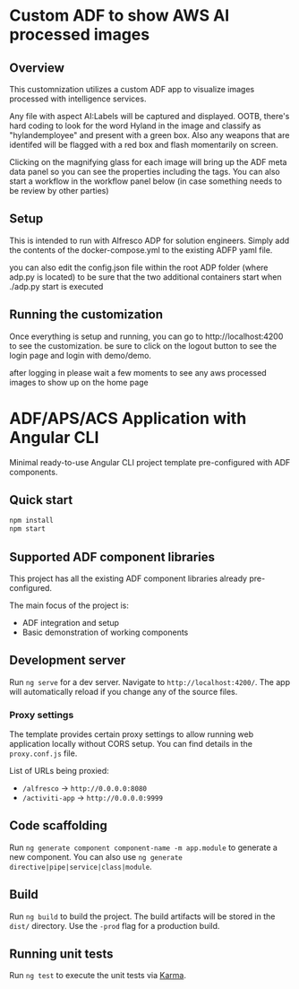# Custom ADF to show AWS AI processed images

## Overview

This customnization utilizes a custom ADF app to visualize images processed with intelligence services.  

Any file with aspect AI:Labels will be captured and displayed.  OOTB, there's hard coding to look for the word Hyland in the image and classify as "hylandemployee"  and present with a green box.  Also any weapons that are identifed will be flagged with a red box and flash momentarily on screen. 

Clicking on the magnifying glass for each image will bring up the ADF meta data panel so you can see the properties including the tags.  You can also start a workflow in the workflow panel below (in case something needs to be review by other parties)

## Setup

This is intended to run with Alfresco ADP for solution engineers.  Simply add the contents of the docker-compose.yml to the existing ADFP yaml file.  

you can also edit the config.json file within the root ADP folder (where adp.py is located) to be sure that the two additional containers start when ./adp.py start is executed

## Running the customization

Once everything is setup and running, you can go to http://localhost:4200 to see the customization.  be sure to click on the logout button to see the login page and login with demo/demo.

after logging in please wait a few moments to see any aws processed images to show up on the home page


# ADF/APS/ACS Application with Angular CLI

Minimal ready-to-use Angular CLI project template pre-configured with ADF components.

## Quick start

```sh
npm install
npm start
```

## Supported ADF component libraries

This project has all the existing ADF component libraries already pre-configured.

The main focus of the project is:

- ADF integration and setup
- Basic demonstration of working components

## Development server

Run `ng serve` for a dev server. Navigate to `http://localhost:4200/`. The app will automatically reload if you change any of the source files.

### Proxy settings

The template provides certain proxy settings to allow running web application locally without CORS setup.
You can find details in the `proxy.conf.js` file.

List of URLs being proxied:

- `/alfresco` -> `http://0.0.0.0:8080`
- `/activiti-app` -> `http://0.0.0.0:9999`

## Code scaffolding

Run `ng generate component component-name -m app.module` to generate a new component. You can also use `ng generate directive|pipe|service|class|module`.

## Build

Run `ng build` to build the project. The build artifacts will be stored in the `dist/` directory. Use the `-prod` flag for a production build.

## Running unit tests

Run `ng test` to execute the unit tests via [Karma](https://karma-runner.github.io).
